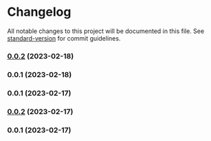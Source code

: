 # Changelog

All notable changes to this project will be documented in this file. See [standard-version](https://github.com/conventional-changelog/standard-version) for commit guidelines.

### [0.0.2](https://github.com/tristanjohnson849/react-controlled-animations/compare/v0.0.1...v0.0.2) (2023-02-18)

### 0.0.1 (2023-02-18)

### 0.0.1 (2023-02-17)

### [0.0.2](https://github.com/tristanjohnson849/react-controlled-animations/compare/v0.0.1...v0.0.2) (2023-02-17)

### 0.0.1 (2023-02-17)

